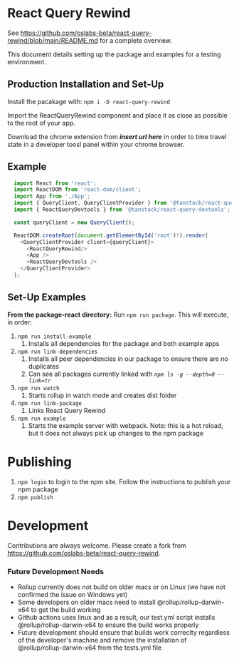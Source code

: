 # React Query Rewind
See https://github.com/oslabs-beta/react-query-rewind/blob/main/README.md for a complete overview.

This document details setting up the package and examples for a testing environment.

## Production Installation and Set-Up
Install the pacakage with: 
  `npm i -D react-query-rewind`

Import the ReactQueryRewind component and place it as close as possible to the root of your app.

Download the chrome extension from ***insert url here*** in order to time travel state in a developer toosl panel within your chrome browser.

## Example 

```javascript
  import React from 'react';
  import ReactDOM from 'react-dom/client';
  import App from './App';
  import { QueryClient, QueryClientProvider } from '@tanstack/react-query';
  import { ReactQueryDevtools } from '@tanstack/react-query-devtools';

  const queryClient = new QueryClient();

  ReactDOM.createRoot(document.getElementById('root')!).render(
    <QueryClientProvider client={queryClient}>
      <ReactQueryRewind/>
      <App />
      <ReactQueryDevtools />
    </QueryClientProvider>
  );
```

## Set-Up Examples
**From the package-react directory:**
Run `npm run package`. This will execute, in order:
1. `npm run install-example`
    1. Installs all dependencies for the package and both example apps
2. `npm run link-dependencies`
    1. Installs all peer dependencies in our package to ensure there are no duplicates
    2. Can see all packages currently linked with *`npm ls -g --depth=0 --link=tr`*    
3. `npm run watch`
    1. Starts rollup in watch mode and creates dist folder
4. `npm run link-package`
    1. Links React Query Rewind
5. `npm run example`
    1. Starts the example server with webpack. Note: this is a hot reload, but it does not always pick up changes to the npm package

# Publishing
1. `npm login` to login to the npm site. Follow the instructions to publish your npm package
2. `npm publish`

# Development
Contributions are always welcome. Please create a fork from https://github.com/oslabs-beta/react-query-rewind.


### Future Development Needs
- Rollup currently does not build on older macs or on Linux (we have not confirmed the issue on Windows yet)
- Some developers on older macs need to install @rollup/rollup-darwin-x64 to get the build working
- Github actions uses linux and as a result, our test.yml script installs @rollup/rollup-darwin-x64 to ensure the build works properly
- Future development should ensure that builds work correclty regardless of the developer's machine and remove the installation of @rollup/rollup-darwin-x64 from the tests.yml file